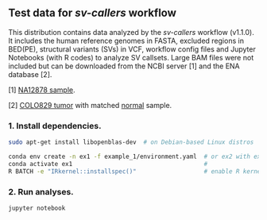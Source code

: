 ## Test data for _sv-callers_ workflow

This distribution contains data analyzed by the _sv-callers_ workflow (v1.1.0).
It includes the human reference genomes in FASTA, excluded regions in BED(PE),
structural variants (SVs) in VCF, workflow config files and Jupyter Notebooks
(with R codes) to analyze SV callsets. Large BAM files were not included but
can be downloaded from the NCBI server [1] and the ENA database [2].

[1] [NA12878 sample](https://ftp-trace.ncbi.nlm.nih.gov/giab/ftp/data/NA12878/NIST_NA12878_HG001_HiSeq_300x/RMNISTHS_30xdownsample.bam).

[2] [COLO829 tumor](https://identifiers.org/ena.embl:ERX2765496) with
matched [normal](https://identifiers.org/ena.embl:ERX2765495) sample.

### 1. Install dependencies.

```bash
sudo apt-get install libopenblas-dev  # on Debian-based Linux distros

conda env create -n ex1 -f example_1/environment.yaml  # or ex2 with example_2/
conda activate ex1                                     #
R BATCH -e "IRkernel::installspec()"                   # enable R kernel
```

### 2. Run analyses.

```bash
jupyter notebook
```
